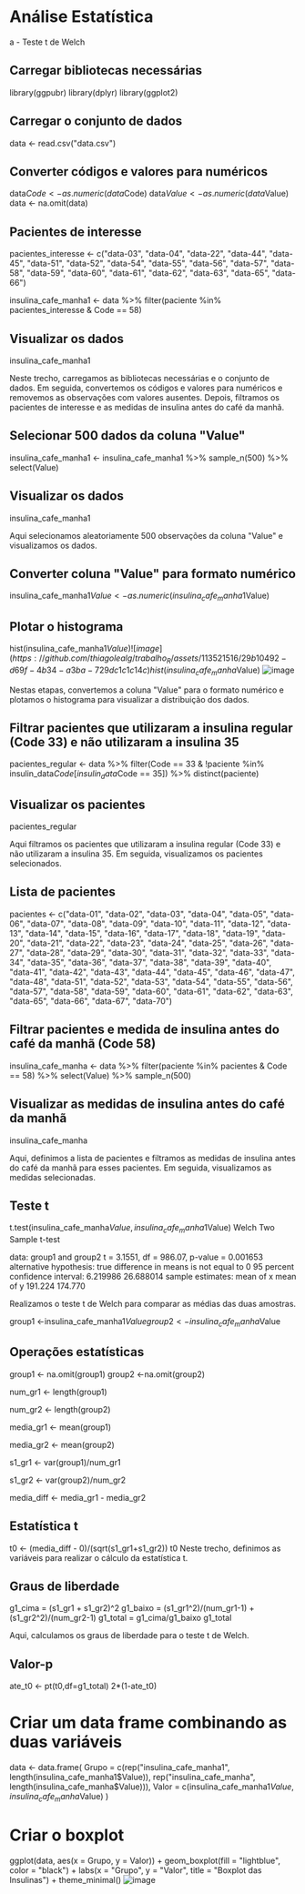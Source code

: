 
# Análise Estatística
a - Teste t de Welch

## Carregar bibliotecas necessárias
library(ggpubr)
library(dplyr)
library(ggplot2)

## Carregar o conjunto de dados
data <- read.csv("data.csv")

## Converter códigos e valores para numéricos
data$Code <- as.numeric(data$Code)
data$Value <- as.numeric(data$Value)
data <- na.omit(data)


## Pacientes de interesse
pacientes_interesse <- c("data-03", "data-04", "data-22", "data-44", "data-45", "data-51", "data-52", "data-54", "data-55", "data-56", "data-57", "data-58", "data-59", "data-60", "data-61", "data-62", "data-63", "data-65", "data-66")

insulina_cafe_manha1 <- data %>%
  filter(paciente %in% pacientes_interesse & Code == 58)

## Visualizar os dados
insulina_cafe_manha1

Neste trecho, carregamos as bibliotecas necessárias e o conjunto de dados. Em seguida, convertemos os códigos e valores para numéricos e removemos as observações com valores ausentes. Depois, filtramos os pacientes de interesse e as medidas de insulina antes do café da manhã.

## Selecionar 500 dados da coluna "Value"
insulina_cafe_manha1 <- insulina_cafe_manha1 %>%
  sample_n(500) %>%
  select(Value)

## Visualizar os dados
insulina_cafe_manha1

Aqui selecionamos aleatoriamente 500 observações da coluna "Value" e visualizamos os dados.

## Converter coluna "Value" para formato numérico
insulina_cafe_manha1$Value <- as.numeric(insulina_cafe_manha1$Value)

## Plotar o histograma
hist(insulina_cafe_manha1$Value)
![image](https://github.com/thiagolealg/trabalho_R/assets/113521516/29b10492-d69f-4b34-a3ba-729dc1c1c14c)
hist(insulina_cafe_manha$Value)
![image](https://github.com/thiagolealg/trabalho_R/assets/113521516/d96ce443-3aa5-44bc-8469-889034a2b00b)


Nestas etapas, convertemos a coluna "Value" para o formato numérico e plotamos o histograma para visualizar a distribuição dos dados.

## Filtrar pacientes que utilizaram a insulina regular (Code 33) e não utilizaram a insulina 35
pacientes_regular <- data %>%
  filter(Code == 33 & !paciente %in% insulin_data$Code[insulin_data$Code == 35]) %>%
  distinct(paciente)

## Visualizar os pacientes
pacientes_regular


Aqui filtramos os pacientes que utilizaram a insulina regular (Code 33) e não utilizaram a insulina 35. Em seguida, visualizamos os pacientes selecionados.


## Lista de pacientes
pacientes <- c("data-01", "data-02", "data-03", "data-04", "data-05", "data-06", "data-07", "data-08", "data-09", "data-10", "data-11", "data-12", "data-13", "data-14", "data-15", "data-16", "data-17", "data-18", "data-19", "data-20", "data-21", "data-22", "data-23", "data-24", "data-25", "data-26", "data-27", "data-28", "data-29", "data-30", "data-31", "data-32", "data-33", "data-34", "data-35", "data-36", "data-37", "data-38", "data-39", "data-40", "data-41", "data-42", "data-43", "data-44", "data-45", "data-46", "data-47", "data-48", "data-51", "data-52", "data-53", "data-54", "data-55", "data-56", "data-57", "data-58", "data-59", "data-60", "data-61", "data-62", "data-63", "data-65", "data-66", "data-67", "data-70")

## Filtrar pacientes e medida de insulina antes do café da manhã (Code 58)
insulina_cafe_manha <- data %>%
  filter(paciente %in% pacientes & Code == 58) %>%
  select(Value) %>%
  sample_n(500)

## Visualizar as medidas de insulina antes do café da manhã
insulina_cafe_manha

Aqui, definimos a lista de pacientes e filtramos as medidas de insulina antes do café da manhã para esses pacientes. Em seguida, visualizamos as medidas selecionadas.


## Teste t
t.test(insulina_cafe_manha$Value, insulina_cafe_manha1$Value)
	Welch Two Sample t-test

data:  group1 and group2
t = 3.1551, df = 986.07, p-value = 0.001653
alternative hypothesis: true difference in means is not equal to 0
95 percent confidence interval:
  6.219986 26.688014
sample estimates:
mean of x mean of y 
  191.224   174.770 


Realizamos o teste t de Welch para comparar as médias das duas amostras.

group1 <-insulina_cafe_manha1$Value
group2 <- insulina_cafe_manha$Value

## Operações estatísticas
group1 <- na.omit(group1)
group2 <-na.omit(group2)

num_gr1 <- length(group1)

num_gr2 <- length(group2)

media_gr1 <- mean(group1)

media_gr2 <- mean(group2)

s1_gr1 <- var(group1)/num_gr1

s1_gr2 <- var(group2)/num_gr2

media_diff <- media_gr1 - media_gr2

## Estatística t
t0 <- (media_diff - 0)/(sqrt(s1_gr1+s1_gr2))
t0
Neste trecho, definimos as variáveis para realizar o cálculo da estatística t.

## Graus de liberdade
g1_cima = (s1_gr1 + s1_gr2)^2
g1_baixo = (s1_gr1^2)/(num_gr1-1) + (s1_gr2^2)/(num_gr2-1)
g1_total = g1_cima/g1_baixo
g1_total

Aqui, calculamos os graus de liberdade para o teste t de Welch.

## Valor-p
ate_t0 <- pt(t0,df=g1_total)
2*(1-ate_t0)


# Criar um data frame combinando as duas variáveis
data <- data.frame(
  Grupo = c(rep("insulina_cafe_manha1", length(insulina_cafe_manha1$Value)),
            rep("insulina_cafe_manha", length(insulina_cafe_manha$Value))),
  Valor = c(insulina_cafe_manha1$Value, insulina_cafe_manha$Value)
)

# Criar o boxplot
ggplot(data, aes(x = Grupo, y = Valor)) +
  geom_boxplot(fill = "lightblue", color = "black") +
  labs(x = "Grupo", y = "Valor", title = "Boxplot das Insulinas") +
  theme_minimal()
![image](https://github.com/thiagolealg/trabalho_R/assets/113521516/67eb9091-cd81-4f9b-bf99-f40d6bb01016)
